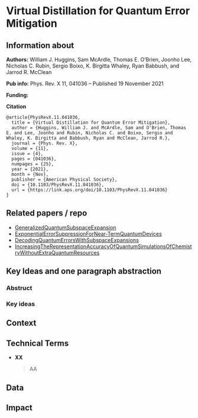 # Virtual Distillation for Quantum Error Mitigation

## Information about
**Authors:**
William J. Huggins, Sam McArdle, Thomas E. O’Brien, Joonho Lee, Nicholas C. Rubin, Sergio Boixo, K. Birgitta Whaley, Ryan Babbush, and Jarrod R. McClean

**Pub info:**
Phys. Rev. X 11, 041036 – Published 19 November 2021

**Funding:**


**Citation**
```
@article{PhysRevX.11.041036,
  title = {Virtual Distillation for Quantum Error Mitigation},
  author = {Huggins, William J. and McArdle, Sam and O'Brien, Thomas E. and Lee, Joonho and Rubin, Nicholas C. and Boixo, Sergio and Whaley, K. Birgitta and Babbush, Ryan and McClean, Jarrod R.},
  journal = {Phys. Rev. X},
  volume = {11},
  issue = {4},
  pages = {041036},
  numpages = {25},
  year = {2021},
  month = {Nov},
  publisher = {American Physical Society},
  doi = {10.1103/PhysRevX.11.041036},
  url = {https://link.aps.org/doi/10.1103/PhysRevX.11.041036}
}
```

## Related papers / repo
- [GeneralizedQuantumSubspaceExpansion](https://github.com/rum-yasuhiro/papers/blob/main/GeneralizedQuantumSubspaceExpansion.md)
- [ExponentialErrorSuppressionForNear-TermQuantumDevices](https://github.com/rum-yasuhiro/papers/blob/main/ExponentialErrorSuppressionForNear-TermQuantumDevices.md)
- [DecodingQuantumErrorsWithSubspaceExpansions](https://github.com/rum-yasuhiro/papers/blob/main/DecodingQuantumErrorsWithSubspaceExpansions.md)
- [IncreasingTheRepresentationAccuracyOfQuantumSimulationsOfChemistryWithoutExtraQuantumResources](https://github.com/rum-yasuhiro/papers/blob/main/IncreasingTheRepresentationAccuracyOfQuantumSimulationsOfChemistryWithoutExtraQuantumResources.md)

## Key Ideas and one paragraph abstraction

### Abstruct
> 

### Key ideas

## Context

## Technical Terms
- **XX**
  > AA

## Data

## Impact


